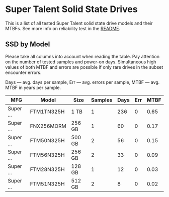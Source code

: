 Super Talent Solid State Drives
===============================

This is a list of all tested Super Talent solid state drive models and their MTBFs. See
more info on reliability test in the [README](https://github.com/linuxhw/SMART).

SSD by Model
------------

Please take all columns into account when reading the table. Pay attention on the
number of tested samples and power-on days. Simultaneous high values of both MTBF
and errors are possible if only rare drives in the subset encounter errors.

Days — avg. days per sample,
Err  — avg. errors per sample,
MTBF — avg. MTBF in years per sample.

| MFG       | Model              | Size   | Samples | Days  | Err   | MTBF |
|-----------|--------------------|--------|---------|-------|-------|------|
| Super ... | FTM1TN325H         | 1 TB   | 1       | 236   | 0     | 0.65   |
| Super ... | FNX256MORM         | 256 GB | 1       | 60    | 0     | 0.17   |
| Super ... | FTM50N325H         | 500 GB | 2       | 56    | 0     | 0.15   |
| Super ... | FTM56N325H         | 256 GB | 2       | 33    | 0     | 0.09   |
| Super ... | FTM28N325H         | 128 GB | 1       | 12    | 0     | 0.03   |
| Super ... | FTM51N325H         | 512 GB | 2       | 8     | 0     | 0.02   |
